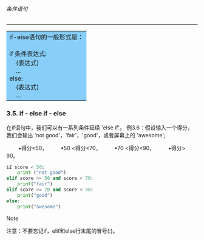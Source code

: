 ###### 条件语句
---

<table><tr><td bgcolor=#87CEFA>if-eise语句的一般形式是：<br>
<br>
if 条件表达式:<br>
&nbsp;&nbsp;&nbsp;&nbsp;(表达式)<br>
&nbsp;&nbsp;&nbsp;&nbsp;...<br>
else:<br>
&nbsp;&nbsp;&nbsp;&nbsp;(表达式)<br>
&nbsp;&nbsp;&nbsp;&nbsp;...
</td></tr></table>



### 3.5. if - else if - else

在if语句中，我们可以有一系列条件延续 'else if'。
例3.6：假设输入一个得分，我们会输出 'not good'，'fair'，'good'，或者屏幕上的 'awesome';

&nbsp;&nbsp;&nbsp;&nbsp;&nbsp;&nbsp;&nbsp;&nbsp;•得分<50，
&nbsp;&nbsp;&nbsp;&nbsp;&nbsp;&nbsp;&nbsp;&nbsp;•50 <得分<70，
&nbsp;&nbsp;&nbsp;&nbsp;&nbsp;&nbsp;&nbsp;&nbsp;•70 <得分<90，
&nbsp;&nbsp;&nbsp;&nbsp;&nbsp;&nbsp;&nbsp;&nbsp;•得分> 90。

```python
i£ score < 50:
    print ("not good")
elif score >= 50 and score < 70:
    print("fair")
elif score >= 70 and score < 90:
    print("good")
else:
    print("awesome")
```

> [!NOTE] 
> 注意：不要忘记if，elif和else行末尾的冒号(:)。


